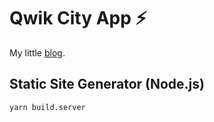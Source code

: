 # Qwik City App ⚡️

My little [blog](https://blog.sww.moe).

## Static Site Generator (Node.js)

```
yarn build.server
```
